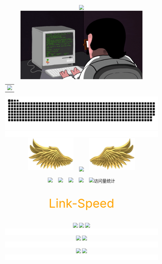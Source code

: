 <div align="center">
  <!-- dynamic typing effect 动态打字效果 -->
  <div>
    <img
      src="https://readme-typing-svg.demolab.com?font=Fira+Code&pause=1000&width=435&lines=console.log(%22Hello%2C%20World%22);Welcome to Huoyou's Github!&center=true&size=27" />
  </div>

  <!-- knock code pictures 敲代码的图片 -->
  <picture>
    <img src="https://github.com/huoyou/huoyou/blob/main/imgs/coding.gif" height="225px" />
  </picture>

  <!-- GitHub Activity Graph GitHub 活动图 -->
  <table align="center">
    <tr>
      <td>
        <picture>
          <source media="(prefers-color-scheme: dark)"
            srcset="https://github-readme-activity-graph.vercel.app/graph?username=huoyou&theme=xcode&hide_border=true" />
          <source media="(prefers-color-scheme: light)"
            srcset="https://github-readme-activity-graph.vercel.app/graph?username=huoyou&theme=xcode&hide_border=true" />
          <img
            src="https://github-readme-activity-graph.vercel.app/graph?username=huoyou&theme=xcode&hide_border=true" />
        </picture>
    </tr>
  </table>

  <!-- Snake Code Contribution Map 贪吃蛇代码贡献图 -->
  <picture>
    <source media="(prefers-color-scheme: dark)" srcset="https://raw.githubusercontent.com/huoyou/huoyou/output/github-contribution-grid-snake-dark.svg">
    <source media="(prefers-color-scheme: light)" srcset="https://raw.githubusercontent.com/huoyou/huoyou/output/github-contribution-grid-snake.svg">
    <img alt="github contribution grid snake animation" src="https://raw.githubusercontent.com/huoyou/huoyou/output/github-contribution-grid-snake.svg">
  </picture>

  <!--LINE-->
  <img src="https://github.com/huoyou/huoyou/blob/main/imgs/line.gif" height="20" width="100%">



  <!-- github-readme-streak-stats 连续提交代码天数记录 -->
  <div align="center">
    <img width="150"
      src="https://github.com/huoyou/huoyou/blob/main/imgs/chibang_left.png" />&emsp;
    <img align="center"
      src="https://github-readme-streak-stats.herokuapp.com/?user=huoyou&theme=radical&hide_border=true" />
    &emsp;<img width="150"
      src="https://github.com/huoyou/huoyou/blob/main/imgs/chibang_right.png" />
  </div>

  <!-- profile logo 个人资料徽标 -->
  <div style="margin-top: 20px">
    <a href="https://www.xmeta.love"><img src="https://img.shields.io/badge/Website-博客-blue" /></a>&emsp;
    <a href=""><img src="https://img.shields.io/badge/Bilibili-B站-ff69b4" /></a>&emsp;
    <a href="https://blog.csdn.net/weixin_43404937"><img src="https://img.shields.io/badge/CSDN-论坛-c32136" /></a>&emsp;
    <a href="https://juejin.cn/user/3403743731397838"><img src="https://img.shields.io/badge/JueJin-掘金-blue" /></a>&emsp;
    <!-- visitor statistics logo 访问量统计徽标 -->
    <img src="https://komarev.com/ghpvc/?username=huoyou&label=Views&color=orange&style=flat" alt="访问量统计" />
  </div>


  <!--Link-Speed-->
  <div class="contain">
    <p style="font-size:40px;color:orange;margin-top: 40px;">Link-Speed</p>
    <div align=""> <img src="https://stats.justsong.cn/api/website/?url=https://github.com/&style=flat&logo=github">
      <img src="https://stats.justsong.cn/api/website/?url=https://google.com/&style=flat&logo=google">
      <img src="https://stats.justsong.cn/api/website/?url=https://telegram.org/&style=flat&logo=telegram">
    </div>
  </div>

  <!--LINE-->
  <img src="https://github.com/huoyou/huoyou/blob/main/imgs/line.gif" height="20" width="100%">

  <!-- CSDN-bili 数据-->
  <div align="">
    <img src="https://stats.justsong.cn/api/juejin/?id=3403743731397838&theme=radical#&lang=zh-CN">
    <img src="https://stats.justsong.cn/api/csdn/?id=weixin_43404937&theme=radical#&lang=zh-CN">
  </div>

  <!--LINE-->
  <img src="https://github.com/huoyou/huoyou/blob/main/imgs/line.gif" height="20" width="100%">


  <!-- GitHub 数据统计 -->
  <picture>
    <img align="" height="137px"
      src="https://github-readme-stats-git-masterrstaa-rickstaa.vercel.app/api?username=huoyou&show_icons=true&include_all_commits=true&line_height=21" />
    <img align="" height="137px"
      src="https://github-readme-stats-git-masterrstaa-rickstaa.vercel.app/api/top-langs/?username=huoyou&layout=compact" />
  </picture>

  <!--LINE-->
  <img src="https://github.com/huoyou/huoyou/blob/main/imgs/line.gif" height="20" width="100%">

</div>